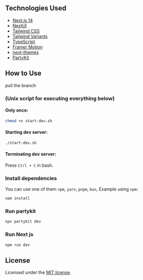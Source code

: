 
## Technologies Used

- [Next.js 14](https://nextjs.org/docs/getting-started)
- [NextUI](https://nextui.org)
- [Tailwind CSS](https://tailwindcss.com)
- [Tailwind Variants](https://tailwind-variants.org)
- [TypeScript](https://www.typescriptlang.org)
- [Framer Motion](https://www.framer.com/motion)
- [next-themes](https://github.com/pacocoursey/next-themes)
- [PartyKit](https://partykit.io)

## How to Use

pull the branch 


### (Unix script for executing everything below)

#### Only once:

```bash
chmod +x start-dev.sh
```

#### Starting dev server:

```bash
./start-dev.sh
```

#### Terminating dev server:

Press `Ctrl + C` in bash.


### Install dependencies

You can use one of them `npm`, `yarn`, `pnpm`, `bun`, Example using `npm`:

```bash
npm install
```
### Run partykit

```bash
npx partykit dev
```


### Run Next js

```bash
npm run dev
```

## License

Licensed under the [MIT license](https://github.com/nextui-org/next-pages-template/blob/main/LICENSE).
